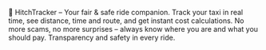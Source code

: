 🚖 HitchTracker – Your fair & safe ride companion. Track your taxi in real time, see distance, time and route, and get instant cost calculations. No more scams, no more surprises – always know where you are and what you should pay. Transparency and safety in every ride.
